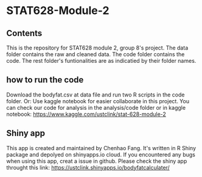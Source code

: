 # STAT628-Module-2

## Contents
This is the repository for STAT628 module 2, group 8's project. The data folder contains the raw and cleaned data. The code folder contains the code. The rest folder's funtionalities are as indicatied by their folder names.

## how to run the code
Download the bodyfat.csv at data file and run two R scripts in the code folder.
Or: 
Use kaggle notebook for easier collaborate in this project. You can check our code for analysis in the analysis/code folder or in kaggle notebook: https://www.kaggle.com/ustclink/stat-628-module-2

## Shiny app 
This app is created and maintained by Chenhao Fang. It's written in R Shiny package and depolyed on shinyapps.io cloud. If you encountered any bugs when using this app, creat a issue in github. 
Please check the shiny app throught this link: https://ustclink.shinyapps.io/bodyfatcalculater/